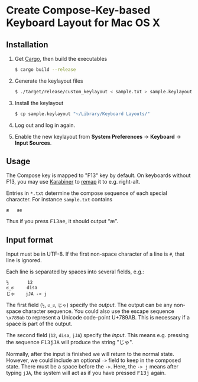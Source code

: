 Create Compose-Key-based Keyboard Layout for Mac OS X
=====================================================

Installation
------------

1. Get [Cargo](http://doc.crates.io/index.html), then build the executables

    ```bash
    $ cargo build --release
    ```

2. Generate the keylayout files

    ```bash
    $ ./target/release/custom_keylayout < sample.txt > sample.keylayout
    ```

3. Install the keylayout

    ```bash
    $ cp sample.keylayout "~/Library/Keyboard Layouts/"
    ```

4. Log out and log in again.

5. Enable the new keylayout from **System Preferences** → **Keyboard** → **Input Sources**.

Usage
-----

The Compose key is mapped to "F13" key by default. On keyboards without F13, you may use [Karabiner](https://pqrs.org/osx/karabiner/) to [remap](http://apple.stackexchange.com/questions/31487/add-compose-key-to-os-x) it to e.g. right-alt.

Entries in `*.txt` determine the compose sequence of each special character. For instance `sample.txt` contains

    æ   ae

Thus if you press <kbd>F13</kbd><kbd>a</kbd><kbd>e</kbd>, it should output “æ”.

Input format
------------

Input must be in UTF-8. If the first non-space character of a line is `#`, that line is ignored.

Each line is separated by spaces into several fields, e.g.:

```
½       12
ಠ_ಠ     disa
じゃ    jJA -> j
```

The first field (`½`, `ಠ_ಠ`, `じゃ`) specify the *output*. The output can be any non-space character sequence. You could also use the escape sequence `\x789ab` to represent a Unicode code-point U+789AB. This is necessary if a space is part of the output.

The second field (`12`, `disa`, `jJA`) specify the *input*. This means e.g. pressing the sequence <kbd>F13</kbd><kbd>j</kbd><kbd>J</kbd><kbd>A</kbd> will produce the string "じゃ".

Normally, after the input is finished we will return to the normal state. However, we could include an optional `->` field to keep in the composed state. There must be a space before the `->`. Here, the `-> j` means after typing `jJA`, the system will act as if you have pressed <kbd>F13</kbd><kbd>j</kbd> again.


